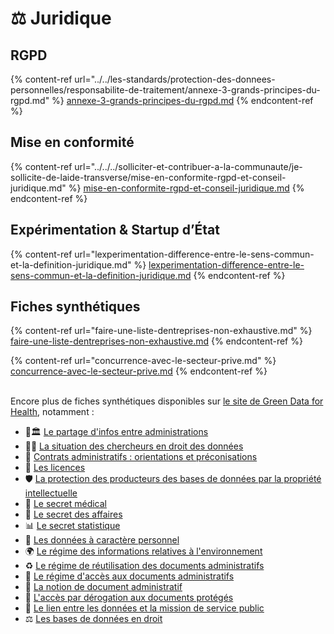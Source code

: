 # ⚖️ Juridique

## RGPD

{% content-ref url="../../les-standards/protection-des-donnees-personnelles/responsabilite-de-traitement/annexe-3-grands-principes-du-rgpd.md" %}
[annexe-3-grands-principes-du-rgpd.md](../../les-standards/protection-des-donnees-personnelles/responsabilite-de-traitement/annexe-3-grands-principes-du-rgpd.md)
{% endcontent-ref %}

## Mise en conformité

{% content-ref url="../../../solliciter-et-contribuer-a-la-communaute/je-sollicite-de-laide-transverse/mise-en-conformite-rgpd-et-conseil-juridique.md" %}
[mise-en-conformite-rgpd-et-conseil-juridique.md](../../../solliciter-et-contribuer-a-la-communaute/je-sollicite-de-laide-transverse/mise-en-conformite-rgpd-et-conseil-juridique.md)
{% endcontent-ref %}

## Expérimentation & Startup d’État

{% content-ref url="lexperimentation-difference-entre-le-sens-commun-et-la-definition-juridique.md" %}
[lexperimentation-difference-entre-le-sens-commun-et-la-definition-juridique.md](lexperimentation-difference-entre-le-sens-commun-et-la-definition-juridique.md)
{% endcontent-ref %}

## Fiches synthétiques

{% content-ref url="faire-une-liste-dentreprises-non-exhaustive.md" %}
[faire-une-liste-dentreprises-non-exhaustive.md](faire-une-liste-dentreprises-non-exhaustive.md)
{% endcontent-ref %}

{% content-ref url="concurrence-avec-le-secteur-prive.md" %}
[concurrence-avec-le-secteur-prive.md](concurrence-avec-le-secteur-prive.md)
{% endcontent-ref %}

\
Encore plus de fiches synthétiques disponibles sur [le site de Green Data for Health](https://gd4h.ecologie.gouv.fr/juridique), notamment :

* 🔄🏛 [Le partage d'infos entre administrations](https://gd4h-prod.s3.fr-par.scw.cloud/gd4h-prod/api\_gd4h/files/20\_Fiche\_20\_Le\_partage\_dinformations\_entre\_administrations\_DESIGN.pdf)
* 👩‍🔬 [La situation des chercheurs en droit des données](https://gd4h-prod.s3.fr-par.scw.cloud/gd4h-prod/api\_gd4h/files/Fiche\_19\_La\_situation\_des\_chercheurs\_en\_droit\_des\_donn%C3%A9es.pdf)
* 🧭 [Contrats administratifs : orientations et préconisations](https://gd4h-prod.s3.fr-par.scw.cloud/gd4h-prod/api\_gd4h/files/Fiche\_18\_Contrats\_administratifs\_orientations\_et\_pr%C3%A9conisations.pdf)
* 📜 [Les licences](https://gd4h-prod.s3.fr-par.scw.cloud/gd4h-prod/api\_gd4h/files/17\_Fiche\_17\_Les\_licences\_DESIGN.pdf)
* 🛡️ [La protection des producteurs des bases de données par la propriété intellectuelle](https://gd4h-prod.s3.fr-par.scw.cloud/gd4h-prod/api\_gd4h/files/Fiche\_16\_La\_protection\_des\_producteurs\_des\_bases\_de\_donn%C3%A9es\_par\_la\_propri%C3%A9t%C3%A9\_inte.pdf)
* 🏥 [Le secret médical](https://gd4h-prod.s3.fr-par.scw.cloud/gd4h-prod/api\_gd4h/files/Fiche\_15\_Le\_secret\_m%C3%A9dical.pdf)
* 💼 [Le secret des affaires](https://gd4h-prod.s3.fr-par.scw.cloud/gd4h-prod/api\_gd4h/files/Fiche\_14\_Le\_secret\_des\_affaires.pdf)
* 📊 [Le secret statistique](https://gd4h-prod.s3.fr-par.scw.cloud/gd4h-prod/api\_gd4h/files/Fiche\_13\_Le\_secret\_statistique.pdf)
* 👤 [Les données à caractère personnel](https://gd4h-prod.s3.fr-par.scw.cloud/gd4h-prod/api\_gd4h/files/Fiche\_12\_Les\_donn%C3%A9es\_%C3%A0\_caract%C3%A8re\_personnel.pdf)
* 🌍 [Le régime des informations relatives à l'environnement](https://gd4h-prod.s3.fr-par.scw.cloud/gd4h-prod/api\_gd4h/files/Fiche\_11\_Le\_r%C3%A9gime\_des\_informations\_relatives\_%C3%A0\_lenvironnement.pdf)
* ♻️ [Le régime de réutilisation des documents administratifs](https://gd4h-prod.s3.fr-par.scw.cloud/gd4h-prod/api\_gd4h/files/Fiche\_10\_Le\_r%C3%A9gime\_de\_r%C3%A9utilisation\_des\_documents\_administratifs.pdf)
* 📂 [Le régime d'accès aux documents administratifs](https://gd4h-prod.s3.fr-par.scw.cloud/gd4h-prod/api\_gd4h/files/Fiche\_9\_Le\_r%C3%A9gime\_dacc%C3%A8s\_aux\_documents\_administratifs.pdf)
* 🏢 [La notion de document administratif](https://gd4h-prod.s3.fr-par.scw.cloud/gd4h-prod/api\_gd4h/files/Fiche\_8\_La\_notion\_de\_document\_administratif.pdf)
* 🔑 [L'accès par dérogation aux documents protégés](https://gd4h-prod.s3.fr-par.scw.cloud/gd4h-prod/api\_gd4h/files/06\_Fiche\_6\_Lacc%C3%A8s\_par\_d%C3%A9rogation\_aux\_documents\_prot%C3%A9g%C3%A9s\_DESIGN.pdf)
* 🔗 [Le lien entre les données et la mission de service public](https://gd4h-prod.s3.fr-par.scw.cloud/gd4h-prod/api\_gd4h/files/Fiche\_5\_Le\_lien\_entre\_les\_donn%C3%A9es\_et\_la\_mission\_de\_service\_public.pdf)
* ⚖️ [Les bases de données en droit](https://gd4h-prod.s3.fr-par.scw.cloud/gd4h-prod/api\_gd4h/files/Fiche\_2\_Les\_bases\_de\_donn%C3%A9es\_en\_droit.pdf)
